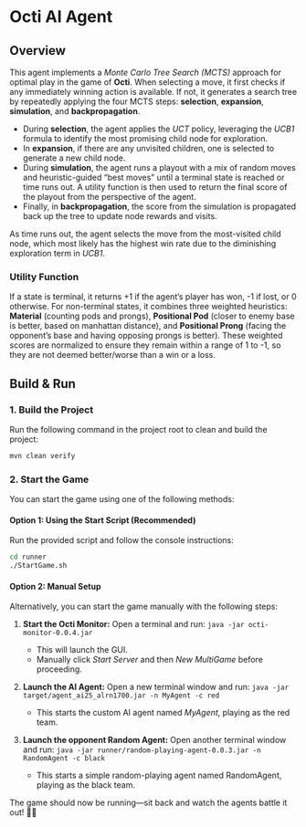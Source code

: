 # Octi AI Agent

## Overview

This agent implements a _Monte Carlo Tree Search (MCTS)_ approach for optimal play in the game of __Octi__. When selecting a move, it first checks if any immediately winning action is available. If not, it generates a search tree by repeatedly applying the four MCTS steps: __selection__, __expansion__, __simulation__, and __backpropagation__.
- During __selection__, the agent applies the _UCT_ policy, leveraging the _UCB1_ formula to identify the most promising child node for exploration.
- In __expansion__, if there are any unvisited children, one is selected to generate a new child node.
- During __simulation__, the agent runs a playout with a mix of random moves and heuristic-guided “best moves” until a terminal state is reached or time runs out. A utility function is then used to return the final score of the playout from the perspective of the agent.
- Finally, in __backpropagation__, the score from the simulation is propagated back up the tree to update node rewards and visits.

As time runs out, the agent selects the move from the most-visited child node, which most likely has the highest win rate due to the diminishing exploration term in _UCB1_.

### Utility Function

If a state is terminal, it returns +1 if the agent’s player has won, -1 if lost, or 0 otherwise. 
For non-terminal states, it combines three weighted heuristics: __Material__ (counting pods and prongs), __Positional Pod__ (closer to enemy base is better, based on manhattan distance), and __Positional Prong__ (facing the opponent’s base and having opposing prongs is better). These weighted scores are normalized to ensure they remain within a range of 1 to -1, so they are not deemed better/worse than a win or a loss.

## Build & Run

### 1. Build the Project

Run the following command in the project root to clean and build the project:  
```sh
mvn clean verify
```

### 2. Start the Game

You can start the game using one of the following methods:

#### Option 1: Using the Start Script (Recommended)

Run the provided script and follow the console instructions:
```sh
cd runner
./StartGame.sh
```

#### Option 2: Manual Setup

Alternatively, you can start the game manually with the following steps:

1. **Start the Octi Monitor:** Open a terminal and run:
```java -jar octi-monitor-0.0.4.jar```
    - This will launch the GUI.
    - Manually click _Start Server_ and then _New MultiGame_ before proceeding.

2. **Launch the AI Agent:** Open a new terminal window and run: `java -jar target/agent_ai25_alrn1700.jar -n MyAgent -c red`
    - This starts the custom AI agent named _MyAgent_, playing as the red team.

3. **Launch the opponent Random Agent:** Open another terminal window and run: `java -jar runner/random-playing-agent-0.0.3.jar -n RandomAgent -c black`
    - This starts a simple random-playing agent named RandomAgent, playing as the black team.

The game should now be running—sit back and watch the agents battle it out! 🥊🔥